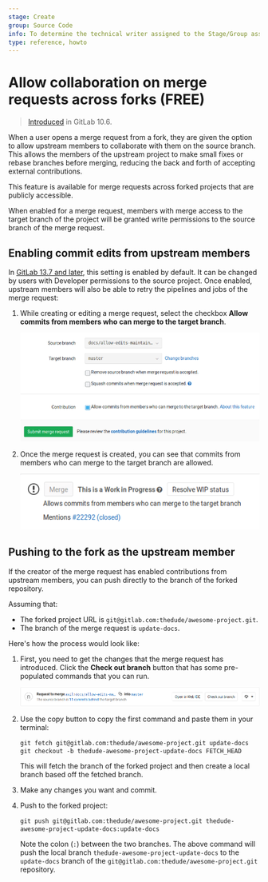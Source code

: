 ```yaml
---
stage: Create
group: Source Code
info: To determine the technical writer assigned to the Stage/Group associated with this page, see https://about.gitlab.com/handbook/engineering/ux/technical-writing/#assignments
type: reference, howto
---
```


# Allow collaboration on merge requests across forks **(FREE)**

> [Introduced](https://gitlab.com/gitlab-org/gitlab-foss/-/merge_requests/17395) in GitLab 10.6.

When a user opens a merge request from a fork, they are given the option to allow
upstream members to collaborate with them on the source branch. This allows
the members of the upstream project to make small fixes or rebase branches
before merging, reducing the back and forth of accepting external contributions.

This feature is available for merge requests across forked projects that are
publicly accessible.

When enabled for a merge request, members with merge access to the target
branch of the project will be granted write permissions to the source branch
of the merge request.

## Enabling commit edits from upstream members

In [GitLab 13.7 and later](https://gitlab.com/gitlab-org/gitlab/-/issues/23308),
this setting is enabled by default. It can be changed by users with Developer
permissions to the source project. Once enabled, upstream members will also be
able to retry the pipelines and jobs of the merge request:

1. While creating or editing a merge request, select the checkbox **Allow
   commits from members who can merge to the target branch**.

   ![Enable contribution](img/allow_collaboration.png)

1. Once the merge request is created, you can see that commits from members who
   can merge to the target branch are allowed.

   ![Check that contribution is enabled](img/allow_collaboration_after_save.png)

## Pushing to the fork as the upstream member

If the creator of the merge request has enabled contributions from upstream
members, you can push directly to the branch of the forked repository.

Assuming that:

- The forked project URL is `git@gitlab.com:thedude/awesome-project.git`.
- The branch of the merge request is `update-docs`.

Here's how the process would look like:

1. First, you need to get the changes that the merge request has introduced.
   Click the **Check out branch** button that has some pre-populated
   commands that you can run.

   ![Check out branch button](img/checkout_button.png)

1. Use the copy button to copy the first command and paste them
   in your terminal:

   ```shell
   git fetch git@gitlab.com:thedude/awesome-project.git update-docs
   git checkout -b thedude-awesome-project-update-docs FETCH_HEAD
   ```

   This will fetch the branch of the forked project and then create a local branch
   based off the fetched branch.

1. Make any changes you want and commit.
1. Push to the forked project:

   ```shell
   git push git@gitlab.com:thedude/awesome-project.git thedude-awesome-project-update-docs:update-docs
   ```

   Note the colon (`:`) between the two branches. The above command will push the
   local branch `thedude-awesome-project-update-docs` to the
   `update-docs` branch of the `git@gitlab.com:thedude/awesome-project.git` repository.

<!-- ## Troubleshooting

Include any troubleshooting steps that you can foresee. If you know beforehand what issues
one might have when setting this up, or when something is changed, or on upgrading, it's
important to describe those, too. Think of things that may go wrong and include them here.
This is important to minimize requests for support, and to avoid doc comments with
questions that you know someone might ask.

Each scenario can be a third-level heading, e.g. `### Getting error message X`.
If you have none to add when creating a doc, leave this section in place
but commented out to help encourage others to add to it in the future. -->
